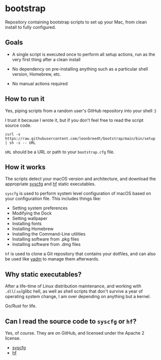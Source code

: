# bootstrap

Repository containing bootstrap scripts to set up your Mac, from clean install
to fully configured.

## Goals

- A single script is executed once to perform all setup actions, run as the
  very first thing after a clean install

- No dependency on pre-installing anything such as a particular shell version,
  Homebrew, etc.

- No manual actions required

## How to run it

Yes, piping scripts from a random user's GitHub repository into your shell :)

I trust it because I wrote it, but if you don't feel free to read the script
source code.

```shell
curl -s https://raw.githubusercontent.com/leonbreedt/bootstrap/main/bin/setup | sh -s -- URL
```

`URL` should be a URL or path to your `bootstrap.cfg` file.

## How it works

The scripts detect your macOS version and architecture, and download
the appropriate [syscfg](#syscfg) and [hf](#hf) static executables.

`syscfg` is used to perform system level configuration of macOS based
on your configuration file. This includes things like:

- Setting system preferences
- Modifying the Dock
- Setting wallpaper
- Installing fonts
- Installing Homebrew
- Installing the Command-Line utilities
- Installing software from .pkg files
- Installing software from .dmg files

`hf` is used to clone a Git repository that contains your dotfiles,
and can also be used like [yadm](https://yadm.io) to manage them
afterwards.


## Why static executables?

After a life-time of Linux distribution maintenance, and working with
`.dll`/.`so`/glibc hell, as well as shell scripts that don't survive a year
of operating system change, I am over depending on anything but a kernel.

Go/Rust for life.

## Can I read the source code to `syscfg` or `hf`?

Yes, of course. They are on GitHub, and licensed under the Apache 2 license.

- [syscfg](https://github.com/leonbreedt/syscfg)
- [hf](https://github.com/leonbreedt/hf)

